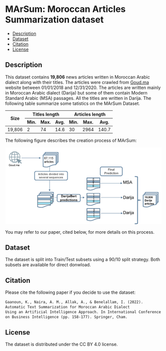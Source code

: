# MArSum: Moroccan Articles Summarization dataset
- [Description](#description)
- [Dataset](#dataset)
- [Citation](#citation)
- [License](#license)

## Description

This dataset contains **19,806** news articles written in Moroccan Arabic dialect along with their titles. The articles were crawled from [Goud.ma](http://www.goud.ma) website between 01/01/2018 and 12/31/2020. 
The articles are written mainly in Moroccan Arabic dialect (Darija) but some of them contain Modern Standard Arabic (MSA) passages. All the titles are written in Darija. 
The following table summarize some tatistics on the MArSum Dataset.


<table class="tg">
<thead>
  <tr>
    <th class="tg-0pky" rowspan="2">Size</th>
    <th class="tg-0pky" colspan="3">Titles length</th>
    <th class="tg-0pky" colspan="3">Articles length</th>
  </tr>
  <tr>
    <th class="tg-lqy6">Min.</th>
    <th class="tg-lqy6">Max.</th>
    <th class="tg-lqy6">Avg.</th>
    <th class="tg-lqy6">Min.</th>
    <th class="tg-lqy6">Max.</th>
    <th class="tg-0lax">Avg.</th>
  </tr>
</thead>
<tbody>
  <tr>
    <td class="tg-dvpl">19,806</td>
    <td class="tg-dvpl">2</td>
    <td class="tg-dvpl">74</td>
    <td class="tg-dvpl">14.6</td>
    <td class="tg-dvpl">30</td>
    <td class="tg-dvpl">2964</td>
    <td class="tg-0pky">140.7</td>
  </tr>
</tbody>
</table>

The following figure describes the creation process of MArSum:

![alt text](MArSum_schema_Color1.png)

You may refer to our paper, cited below, for more details on this process.

## Dataset

The dataset is split into Train/Test subsets using a 90/10 split strategy. Both subsets are available for direct donwload.
                      
## Citation

Please cite the following paper if you decide to use the dataset:

    Gaanoun, K., Naira, A. M., Allak, A., & Benelallam, I. (2022). Automatic Text Summarization for Moroccan Arabic Dialect
    Using an Artificial Intelligence Approach. In International Conference on Business Intelligence (pp. 158-177). Springer, Cham.
    
## License
The dataset is distributed under the CC BY 4.0 license.
